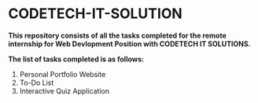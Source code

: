 # CODETECH-IT-SOLUTION

<b>This repository consists of all the tasks completed for the remote internship for Web Devlopment Position with CODETECH IT SOLUTIONS.</b>
<br>
<p><b>The list of tasks completed is as follows:</b></p>
<ol type="1">
  <li> Personal Portfolio Website</li>
  <li>To-Do List</li>
  <li>Interactive Quiz Application</li>
</ol>


